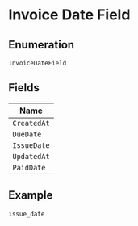 
# Invoice Date Field

## Enumeration

`InvoiceDateField`

## Fields

| Name |
|  --- |
| `CreatedAt` |
| `DueDate` |
| `IssueDate` |
| `UpdatedAt` |
| `PaidDate` |

## Example

```
issue_date
```

